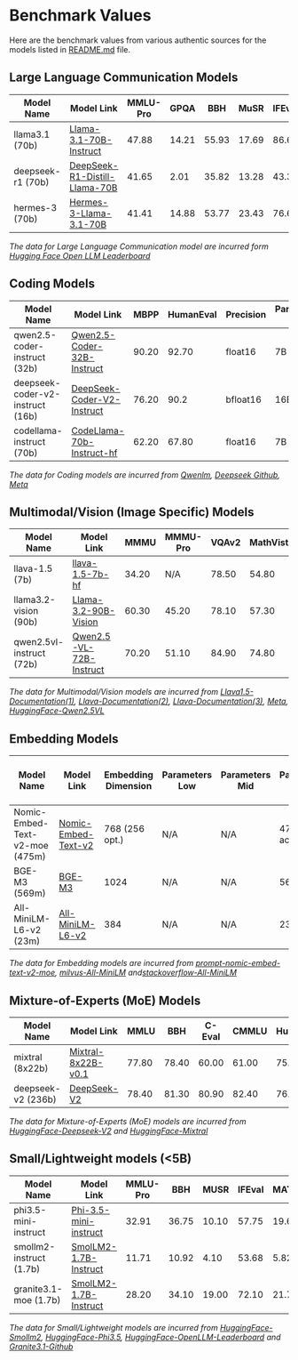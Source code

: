 # Benchmark Values
Here are the benchmark values from various authentic sources for the models listed in [README.md](https://github.com/abhirajadhikary06/AutoRouting-LLM/blob/main/README.md) file.

## Large Language Communication Models
| Model Name   | Model Link                                                               | MMLU-Pro | GPQA  | BBH   | MuSR  | IFEval | Precision | Parameters <br>Low | Parameters <br>Mid | Parameters <br>Max | MoE |
|--------------|-------------------------------------------------------------------------|----------|-------|-------|-------|--------|-----------|--------------------|--------------------|--------------------|-----|
| llama3.1 (70b)    | [Llama-3.1-70B-Instruct](https://huggingface.co/meta-llama/Llama-3.1-70B-Instruct) | 47.88    | 14.21 | 55.93 | 17.69 | 86.69  | bfloat16  | 8B                 | 70B                | 405B               | No  |
| deepseek-r1 (70b) | [DeepSeek-R1-Distill-Llama-70B](https://huggingface.co/deepseek-ai/DeepSeek-R1-Distill-Llama-70B) | 41.65    | 2.01  | 35.82 | 13.28 | 43.36  | bfloat16  | 8B                 | 70B                | 671B               | No  |
| hermes-3 (70b) | [Hermes-3-Llama-3.1-70B](https://huggingface.co/NousResearch/Hermes-3-Llama-3.1-70B) | 41.41    | 14.88  | 53.77 | 23.43 | 76.61  | bfloat16  | 8B                 | 70B                | 405B               | No  |

*The data for Large Language Communication model are incurred form [Hugging Face Open LLM Leaderboard](https://tinyurl.com/2cumu2v8)*

## Coding Models
| Model Name                   | Model Link                                                                 | MBPP   | HumanEval | Precision | Parameters <br>Low | Parameters <br>Mid | Parameters <br>Max | MoE |
|------------------------------|---------------------------------------------------------------------------|--------|-----------|-----------|--------------------|--------------------|--------------------|-----|
| qwen2.5-coder-instruct (32b)          | [Qwen2.5-Coder-32B-Instruct](https://huggingface.co/Qwen/Qwen2.5-Coder-32B-Instruct)        | 90.20  | 92.70     | float16   | 7B                 | 14B                | 32B                | No  |
| deepseek-coder-v2-instruct (16b) | [DeepSeek-Coder-V2-Instruct](https://huggingface.co/deepseek-ai/DeepSeek-Coder-V2-Instruct) | 76.20  | 90.2     | bfloat16  | 16B                | N/A                | 236B               | Yes |
| codellama-instruct (70b)              | [CodeLlama-70b-Instruct-hf](https://huggingface.co/codellama/CodeLlama-70b-Instruct-hf)     | 62.20   | 67.80       | float16       | 7B                | 34B                | 70B                | No  |

*The data for Coding models are incurred from [Qwenlm](https://qwenlm.github.io/blog/qwen2.5-coder-family), [Deepseek Github](https://github.com/deepseek-ai/DeepSeek-Coder), [Meta](https://ai.meta.com/blog/code-llama-large-language-model-coding)*

## Multimodal/Vision (Image Specific) Models
| Model Name  | Model Link | MMMU  | MMMU-Pro | VQAv2 | MathVista | DocVQA | Precision | Parameters <br>Low | Parameters <br>Mid | Parameters <br>Max | MoE |
|------------------------------|---------------------------------------------------------------------------|--------|-----------|-------|-----------|--------|-----------|--------------------|--------------------|--------------------|-----|
| llava-1.5 (7b) | [llava-1.5-7b-hf](https://huggingface.co/llava-hf/llava-1.5-7b-hf)        | 34.20  | N/A       | 78.50  | 54.80      | 58.20    | float16   | N/A                | N/A                | 7B                | No  |
| llama3.2-vision (90b) | [Llama-3.2-90B-Vision](https://huggingface.co/meta-llama/Llama-3.2-90B-Vision) | 60.30  | 45.20     | 78.10  | 57.30      | 90.10    | bfloat16  | 3B                | 11B                | 90B               | No |
| qwen2.5vl-instruct (72b) | [Qwen2.5-VL-72B-Instruct](https://huggingface.co/Qwen/Qwen2.5-VL-72B-Instruct) | 70.20  | 51.10    | 84.90  | 74.80      | 96.40    | auto      | 7B                | 32B                | 72B | No |

*The data for Multimodal/Vision models are incurred from [Llava1.5-Documentation(1)](https://arxiv.org/pdf/2411.10440), [Llava-Documentation(2)](https://arxiv.org/pdf/2310.03744), [Llava-Documentation(3)](https://arxiv.org/html/2503.15621v1), [Meta](https://ai.meta.com/blog/llama-3-2-connect-2024-vision-edge-mobile-devices), [HuggingFace-Qwen2.5VL](https://huggingface.co/Qwen/Qwen2.5-VL-72B-Instruct#image-benchmark)*

## Embedding Models
| Model Name                     | Model Link                                                                        | Embedding Dimension | Parameters <br>Low | Parameters <br>Mid | Parameters <br>Max | Maximum Sequence Length (tokens) | MoE |
| ------------------------------ | --------------------------------------------------------------------------------- | ------------------- | ------------------ | ------------------ | ------------------ | -------------------------------- | --- |
| Nomic-Embed-Text-v2-moe (475m) | [Nomic-Embed-Text-v2](https://huggingface.co/nomic-ai/nomic-embed-text-v2-moe)    | 768 (256 opt.)      | N/A      | N/A                | 475M (305 active)                  | 512                              | Yes |
| BGE-M3 (569m)                  | [BGE-M3](https://bge-model.com/bge/bge_m3.html)                                   | 1024                | N/A               | N/A                | 569M                  | 256                         | No  |
| All-MiniLM-L6-v2 (23m)         | [All-MiniLM-L6-v2](https://huggingface.co/sentence-transformers/all-MiniLM-L6-v2) | 384                 | N/A               | N/A                  | 23M                  | 256–512                          | No  |

*The data for Embedding models are incurred from [prompt-nomic-embed-text-v2-moe](https://www.promptlayer.com/models/nomic-embed-text-v2-moe), [milvus-All-MiniLM](https://milvus.io/ai-quick-reference/what-is-the-typical-dimensionality-of-sentence-embeddings-produced-by-sentence-transformer-models) and[stackoverflow-All-MiniLM](https://stackoverflow.com/questions/75901231/how-can-i-make-sentence-bert-throw-an-exception-if-the-text-exceeds-max-seq-leng)*

## Mixture-of-Experts (MoE) Models
| Model Name  | Model Link | MMLU | BBH | C-Eval | CMMLU | HumanEval | MBPP | GSM8K | Math | Precision | Parameters <br>Low | Parameters <br>Mid | Parameters <br>Max | MoE |
|-------------|------------|------|-----|--------|-------|-----------|------|-------|------|-----------|---------------------|--------------------|--------------------|-----|
| mixtral (8x22b) | [Mixtral-8x22B-v0.1](https://huggingface.co/mistralai/Mixtral-8x22B-v0.1) | 77.80 | 78.40 | 60.00 | 61.00 | 75.00 | 64.40 | 87.90 | 49.80 | float16  | 8x7B  | N/A  | 8x22B | Yes |
| deepseek-v2 (236b) | [DeepSeek-V2](https://huggingface.co/deepseek-ai/DeepSeek-V2) | 78.40 | 81.30 | 80.90 | 82.40 | 76.80 | 70.40 | 90.80 | 52.70 | bfloat16 | 16B   | N/A  | 236B  | Yes |


*The data for Mixture-of-Experts (MoE) models are incurred from [HuggingFace-Deepseek-V2](https://huggingface.co/deepseek-ai/DeepSeek-V2) and [HuggingFace-Mixtral](https://huggingface.co/mistralai/Mixtral-8x22B-v0.1)*

## Small/Lightweight models (<5B)
| Model Name                | Model Link                                                                 | MMLU-Pro | BBH   | MUSR  | IFEval | MATH  | GPQA  | Precision | Parameters <br>Low | Parameters <br>Mid | Parameters <br>Max | MoE |
|---------------------------|----------------------------------------------------------------------------|----------|-------|-------|--------|-------|-------|-----------|--------------------|--------------------|--------------------|-----|
| phi3.5-mini-instruct      | [Phi-3.5-mini-instruct](https://huggingface.co/microsoft/Phi-3.5-mini-instruct)      | 32.91    | 36.75 | 10.10 | 57.75  | 19.64 | 11.97 | auto      | N/A                | N/A                | 3.8B               | No |
| smollm2-instruct (1.7b)   | [SmolLM2-1.7B-Instruct](https://huggingface.co/HuggingFaceTB/SmolLM2-1.7B-Instruct) | 11.71    | 10.92 | 4.10  | 53.68  | 5.82  | 3.91  | bfloat16  | 135M               | 360M               | 1.7B               | No  |
| granite3.1-moe (1.7b)   | [SmolLM2-1.7B-Instruct](https://huggingface.co/HuggingFaceTB/SmolLM2-1.7B-Instruct) | 28.20    | 34.10 | 19.00  | 72.10  | 21.70  | 8.30  | bfloat16  | 800M               | 2B               | 8B               | No  |

*The data for Small/Lightweight models are incurred from [HuggingFace-Smollm2](https://huggingface.co/HuggingFaceTB/SmolLM2-1.7B-Instruct), [HuggingFace-Phi3.5](https://huggingface.co/microsoft/Phi-3.5-mini-instruct), [HuggingFace-OpenLLM-Leaderboard](https://huggingface.co/spaces/open-llm-leaderboard/open_llm_leaderboard) and [Granite3.1-Github](https://github.com/ibm-granite/granite-3.1-language-models)*
